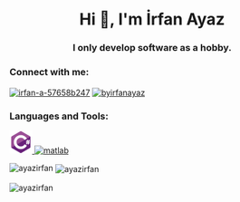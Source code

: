 
<h1 align="center">Hi 👋, I'm İrfan Ayaz</h1>
<h3 align="center">I only develop software as a hobby.</h3>

<h3 align="left">Connect with me:</h3>
<p align="left">
<a href="https://linkedin.com/in/irfan-a-57658b247" target="blank"><img align="center" src="https://raw.githubusercontent.com/rahuldkjain/github-profile-readme-generator/master/src/images/icons/Social/linked-in-alt.svg" alt="irfan-a-57658b247" height="30" width="40" /></a>
<a href="https://www.hackerrank.com/byirfanayaz" target="blank"><img align="center" src="https://raw.githubusercontent.com/rahuldkjain/github-profile-readme-generator/master/src/images/icons/Social/hackerrank.svg" alt="byirfanayaz" height="30" width="40" /></a>
</p>

<h3 align="left">Languages and Tools:</h3>
<p align="left"> <a href="https://www.w3schools.com/cs/" target="_blank" rel="noreferrer"> <img src="https://raw.githubusercontent.com/devicons/devicon/master/icons/csharp/csharp-original.svg" alt="csharp" width="40" height="40"/> </a> <a href="https://www.mathworks.com/" target="_blank" rel="noreferrer"> <img src="https://upload.wikimedia.org/wikipedia/commons/2/21/Matlab_Logo.png" alt="matlab" width="40" height="40"/> </a> </p>

<p><img align="left" src="https://github-readme-stats.vercel.app/api/top-langs?username=ayazirfan&show_icons=true&locale=en&layout=compact" alt="ayazirfan" /></p>

<p>&nbsp;<img align="center" src="https://github-readme-stats.vercel.app/api?username=ayazirfan&show_icons=true&locale=en" alt="ayazirfan" /></p>

<p><img align="center" src="https://github-readme-streak-stats.herokuapp.com/?user=ayazirfan&" alt="ayazirfan" /></p>
